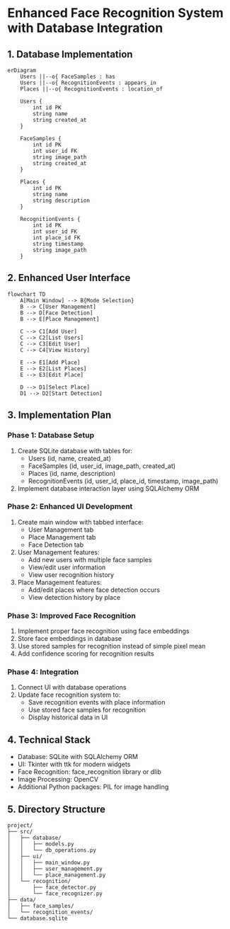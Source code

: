 # Enhanced Face Recognition System with Database Integration

## 1. Database Implementation
```mermaid
erDiagram
    Users ||--o{ FaceSamples : has
    Users ||--o{ RecognitionEvents : appears_in
    Places ||--o{ RecognitionEvents : location_of
    
    Users {
        int id PK
        string name
        string created_at
    }
    
    FaceSamples {
        int id PK
        int user_id FK
        string image_path
        string created_at
    }
    
    Places {
        int id PK
        string name
        string description
    }
    
    RecognitionEvents {
        int id PK
        int user_id FK
        int place_id FK
        string timestamp
        string image_path
    }
```

## 2. Enhanced User Interface
```mermaid
flowchart TD
    A[Main Window] --> B{Mode Selection}
    B --> C[User Management]
    B --> D[Face Detection]
    B --> E[Place Management]
    
    C --> C1[Add User]
    C --> C2[List Users]
    C --> C3[Edit User]
    C --> C4[View History]
    
    E --> E1[Add Place]
    E --> E2[List Places]
    E --> E3[Edit Place]
    
    D --> D1[Select Place]
    D1 --> D2[Start Detection]
```

## 3. Implementation Plan

### Phase 1: Database Setup
1. Create SQLite database with tables for:
   - Users (id, name, created_at)
   - FaceSamples (id, user_id, image_path, created_at)
   - Places (id, name, description)
   - RecognitionEvents (id, user_id, place_id, timestamp, image_path)
2. Implement database interaction layer using SQLAlchemy ORM

### Phase 2: Enhanced UI Development
1. Create main window with tabbed interface:
   - User Management tab
   - Place Management tab
   - Face Detection tab
2. User Management features:
   - Add new users with multiple face samples
   - View/edit user information
   - View user recognition history
3. Place Management features:
   - Add/edit places where face detection occurs
   - View detection history by place

### Phase 3: Improved Face Recognition
1. Implement proper face recognition using face embeddings
2. Store face embeddings in database
3. Use stored samples for recognition instead of simple pixel mean
4. Add confidence scoring for recognition results

### Phase 4: Integration
1. Connect UI with database operations
2. Update face recognition system to:
   - Save recognition events with place information
   - Use stored face samples for recognition
   - Display historical data in UI

## 4. Technical Stack
- Database: SQLite with SQLAlchemy ORM
- UI: Tkinter with ttk for modern widgets
- Face Recognition: face_recognition library or dlib
- Image Processing: OpenCV
- Additional Python packages: PIL for image handling

## 5. Directory Structure
```
project/
├── src/
│   ├── database/
│   │   ├── models.py
│   │   └── db_operations.py
│   ├── ui/
│   │   ├── main_window.py
│   │   ├── user_management.py
│   │   └── place_management.py
│   └── recognition/
│       ├── face_detector.py
│       └── face_recognizer.py
├── data/
│   ├── face_samples/
│   └── recognition_events/
└── database.sqlite